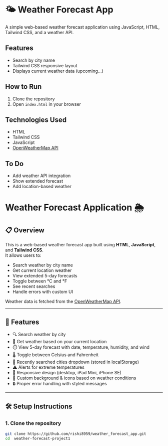 # 🌤️ Weather Forecast App

A simple web-based weather forecast application using JavaScript, HTML, Tailwind CSS, and a weather API.

## Features
- Search by city name
- Tailwind CSS responsive layout
- Displays current weather data (upcoming...)

## How to Run
1. Clone the repository
2. Open `index.html` in your browser

## Technologies Used
- HTML
- Tailwind CSS
- JavaScript
- [OpenWeatherMap API](https://openweathermap.org/api)

## To Do
- Add weather API integration
- Show extended forecast
- Add location-based weather



# Weather Forecast Application 🌦️

## 📋 Overview

This is a web-based weather forecast app built using **HTML**, **JavaScript**, and **Tailwind CSS**.  
It allows users to:
- Search weather by city name
- Get current location weather
- View extended 5-day forecasts
- Toggle between °C and °F
- See recent searches
- Handle errors with custom UI

Weather data is fetched from the [OpenWeatherMap API](https://openweathermap.org/api).

---

## 🚀 Features

- 🔍 Search weather by city
- 📍 Get weather based on your current location
- ⏱️ View 5-day forecast with date, temperature, humidity, and wind
- 🌡️ Toggle between Celsius and Fahrenheit
- 💾 Recently searched cities dropdown (stored in localStorage)
- ⚠️ Alerts for extreme temperatures
- 🎨 Responsive design (desktop, iPad Mini, iPhone SE)
- 🧊 Custom background & icons based on weather conditions
- 🔒 Proper error handling with styled messages

---

## 🛠️ Setup Instructions

### 1. Clone the repository

```bash
git clone https://github.com/rishi8959/weather_forecast_app.git
cd  weather-forecast-project1

